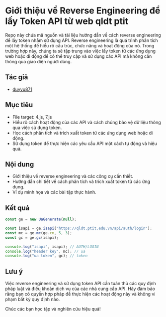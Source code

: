 # Giới thiệu về Reverse Engineering để lấy Token API từ web qldt ptit

Repo này chứa mã nguồn và tài liệu hướng dẫn về cách reverse engineering để lấy token nhằm sử dụng API. Reverse engineering là quá trình phân tích một hệ thống để hiểu rõ cấu trúc, chức năng và hoạt động của nó. Trong trường hợp này, chúng ta sẽ tập trung vào việc lấy token từ các ứng dụng web hoặc di động để có thể truy cập và sử dụng các API mà không cần thông qua giao diện người dùng.

## Tác giả
- [duyvu871](https://www.facebook.com/du.bui.380683)

## Mục tiêu
- File target: 4.js, 7.js
- Hiểu rõ cách hoạt động của các API và cách chúng bảo vệ dữ liệu thông qua việc sử dụng token.
- Học cách phân tích và trích xuất token từ các ứng dụng web hoặc di động.
- Sử dụng token để thực hiện các yêu cầu API một cách tự động và hiệu quả.

## Nội dung

- Giới thiệu về reverse engineering và các công cụ cần thiết.
- Hướng dẫn chi tiết về cách phân tích và trích xuất token từ các ứng dụng.
- Ví dụ minh họa và các bài tập thực hành.

## Kết quả

```javascript
const ge = new UaGenerate(null);

const isapi = ge.isapi("https://qldt.ptit.edu.vn/api/auth/login");
const mc = ge.mc(ge.cn, 5, 3);
const gc = ge.gc(isapi);

console.log("isapi", isapi); // AUTH/LOGIN
console.log("header key", mc); // ua
console.log("ua token", gc); // token

```

## Lưu ý

Việc reverse engineering và sử dụng token API cần tuân thủ các quy định pháp luật và điều khoản dịch vụ của các nhà cung cấp API. Hãy đảm bảo rằng bạn có quyền hợp pháp để thực hiện các hoạt động này và không vi phạm bất kỳ quy định nào.

Chúc các bạn học tập và nghiên cứu hiệu quả!
